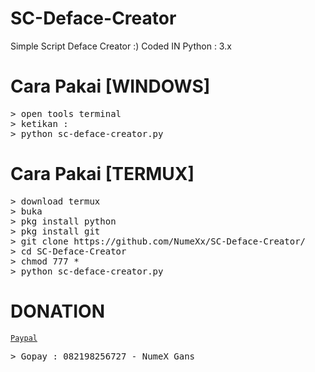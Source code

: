 # SC-Deface-Creator
Simple Script Deface Creator :)
Coded IN Python : 3.x

# Cara Pakai [WINDOWS]
<pre>
<span class="pl-k">&gt;</span> open tools terminal
<span class="pl-k">&gt;</span> ketikan :
<span class="pl-k">&gt;</span> python sc-deface-creator.py
</pre>

# Cara Pakai [TERMUX]
<pre>
<span class="pl-k">&gt;</span> download termux
<span class="pl-k">&gt;</span> buka
<span class="pl-k">&gt;</span> pkg install python
<span class="pl-k">&gt;</span> pkg install git
<span class="pl-k">&gt;</span> git clone https://github.com/NumeXx/SC-Deface-Creator/
<span class="pl-k">&gt;</span> cd SC-Deface-Creator
<span class="pl-k">&gt;</span> chmod 777 *
<span class="pl-k">&gt;</span> python sc-deface-creator.py
</pre>

# DONATION
<a href="https://www.paypal.com/paypalme/NumeXGans" rel="nofollow"><code>Paypal</code></a>
<pre>
<span class="pl-k">&gt;</spam> Gopay : 082198256727 - NumeX Gans
</pre>
